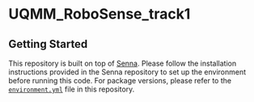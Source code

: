 # UQMM_RoboSense_track1

## Getting Started
This repository is built on top of [Senna](https://github.com/hustvl/Senna). Please follow the installation instructions provided in the Senna repository to set up the environment before running this code. For package versions, please refer to the [`environment.yml`](environment.yml) file in this repository.
